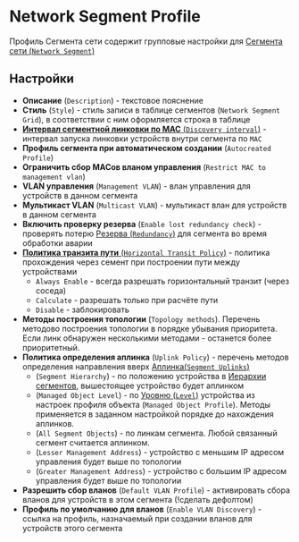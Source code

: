 # Network Segment Profile

Профиль Сегмента сети содержит групповые настройки для [Сегмента сети (`Network Segment`)](../network-segment/index.md)

## Настройки

* **Описание** (`Description`) - текстовое пояснение
* **Стиль** (`Style`) - стиль записи в таблице сегментов (`Network Segment Grid`), в соответствии с ним оформляется строка в таблице
* [**Интервал сегментной линковки по MAC** (`Discovery interval`)](../network-segment/index.md#mac-discovery) - интервал запуска линковки устройств внутри сегмента по `MAC`
* **Профиль сегмента при автоматическом создании** (`Autocreated Profile`)
* **Ограничить сбор MACов вланом управления** (`Restrict MAC to management vlan`)
* **VLAN управления** (`Management VLAN`) - влан управления для устройств в данном сегмента
* **Мультикаст VLAN** (`Multicast VLAN`) - мультикаст влан для устройств в данном сегмента
* **Включить проверку резерва** (`Enable lost redundancy check`) - проверять потерю [Резерва (`Redundancy`)](../network-segment/index.md#redundancy) для сегмента во время обработки аварии
* [**Политика транзита пути** (`Horizontal Transit Policy`)](../network-segment/index.md#horizontal-transit) - политика прохождения через семент при построении пути между устройствами
    * `Always Enable` - всегда разрешать горизонтальный транзит (через соседа)
    * `Calculate` - разрешать только при расчёте пути
    * `Disable` - заблокировать 
* **Методы построения топологии** (`Topology methods`). Перечень методово построения топологии в порядке убывания приоритета. Если линк обнаружен несколькими методами - останется более приоритетный.
* **Политика определения аплинка** (`Uplink Policy`) - перечень методов определения направления вверх [Аплинка(`Segment Uplinks`)](../network-segment/index.md#segment-uplinks) 
    * (`Segment Hierarchy`) - по положению устройства в [Иерархии сегментов](../network-segment/index.md#segment-hierarchy), вышестоящее устройство будет аплинком
    * (`Managed Object Level`) - по [Уровню (`Level`)](../../../background/topology/index.md#level) устройства из настроек профиля объекта (`Managed Object Profile`). Методы применяется в заданном настройкой порядке до нахождения аплинков.
    * (`All Segment Objects`) - по линкам сегмента. Любой связанный сегмент считается аплинком.
    * (`Lesser Management Address`) - устройство с меньшим IP адресом управления будет выше по топологии
    * (`Greater Management Address`) - устройство с большим IP адресом управления будет выше по топологии
* **Разрешить сбор вланов** (`Default VLAN Profile`) - активировать сбора вланов для устройств в этом сегмента (!сделать дефолтом)
* **Профиль по умолчанию для вланов** (`Enable VLAN Discovery`) - ссылка на профиль, назначаемый при создании вланов для устройств этого сегмента
